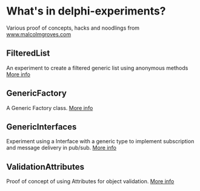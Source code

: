 What's in delphi-experiments?
=============================
Various proof of concepts, hacks and noodlings from www.malcolmgroves.com 


FilteredList
------------
An experiment to create a filtered generic list using anonymous methods [More info](http://www.malcolmgroves.com/blog/?p=273)

GenericFactory
--------------
A Generic Factory class. [More info](http://www.malcolmgroves.com/blog/?p=331)

GenericInterfaces
-----------------
Experiment using a Interface with a generic type to implement subscription and message delivery in pub/sub.  [More info](http://www.malcolmgroves.com/blog/?p=420)

ValidationAttributes
--------------------
Proof of concept of using Attributes for object validation. [More info](http://www.malcolmgroves.com/blog/?p=530)

